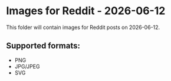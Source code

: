 # Images for Reddit - 2026-06-12

This folder will contain images for Reddit posts on 2026-06-12.

## Supported formats:
- PNG
- JPG/JPEG
- SVG
